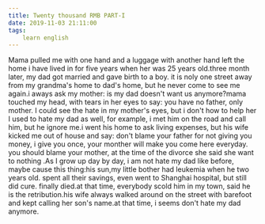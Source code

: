 ```yaml
---
title: Twenty thousand RMB PART-I
date: 2019-11-03 21:11:00
tags:
    learn english
---
```

Mama pulled me with one hand and a luggage with another hand left the home i have lived in for five years when her was 25 years old.three month later, my dad got married and gave birth to a boy. it is noly one street away from my grandma's home to dad's home, but he never come to see me again.i aways ask my mother: is my dad doesn't want us anymore?mama touched my head, with tears in her eyes to say: you have no father, only mother. I could see the hate in my mother's eyes, but i don't how to help her I used to hate my dad as well, for example, i met him on the road and call him, but he ignore me.i went his home to ask living expenses, but his wife kicked me out of house and say: don't blame your father for not giving you money, i give you once, your monther will make you come here everyday. you should blame your mother, at the time of the divorce she said she want to nothing .As I grow up day by day, i am not hate my dad like before, maybe cause this thing:his sun,my little bother had leukemia when he two years old. spent all their savings, even went to Shanghai hospital, but still did cure. finally died.at that time, everybody scold him in my town,  said he is the retribution.his wife always walked around on the street with barefoot and kept calling her son's name.at that time, i seems don't hate my dad anymore.